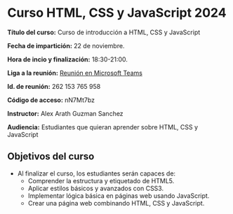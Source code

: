 # Curso HTML, CSS y JavaScript 2024 

**Título del curso:** Curso de introducción a HTML, CSS y JavaScript

**Fecha de impartición:** 22 de noviembre.

**Hora de incio y finalización:** 18:30-21:00.

**Liga a la reunión:** [Reunión en Microsoft Teams](https://acortar.link/oX00L5)

**Id. de reunión:** 262 153 765 958

**Código de acceso:** nN7Mt7bz

**Instructor:** Alex Arath Guzman Sanchez

**Audiencia:** Estudiantes que quieran aprender sobre HTML, CSS y JavaScript

## Objetivos del curso

- Al finalizar el curso, los estudiantes serán capaces de:
  - Comprender la estructura y etiquetado de HTML5.
  - Aplicar estilos básicos y avanzados con CSS3.
  - Implementar lógica básica en páginas web usando JavaScript.
  - Crear una página web combinando HTML, CSS y JavaScript.
